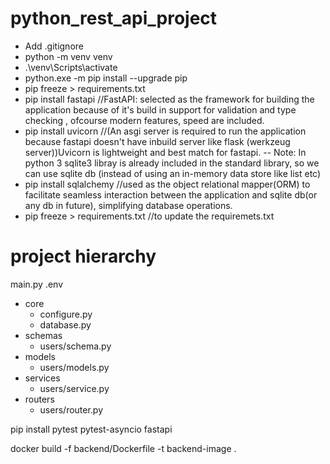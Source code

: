 # python_rest_api_project

- Add .gitignore
- python -m venv venv
- .\venv\Scripts\activate
- python.exe -m pip install --upgrade pip
- pip freeze > requirements.txt
- pip install fastapi //FastAPI: selected as the framework for building the application because of it's build in support for validation and type checking , ofcourse modern features, speed are included.
- pip install uvicorn //(An asgi server is required to run the application because fastapi doesn't have inbuild server like flask (werkzeug server))Uvicorn is lightweight and best match for fastapi.
  -- Note: In python 3 sqlite3 libray is already included in the standard library, so we can use sqlite db (instead of using an in-memory data store like list etc)
- pip install sqlalchemy //used as the object relational mapper(ORM) to facilitate seamless interaction between the application and sqlite db(or any db in future), simplifying database operations.
- pip freeze > requirements.txt //to update the requiremets.txt

# project hierarchy

main.py
.env

- core
  - configure.py
  - database.py
- schemas
  - users/schema.py
- models
  - users/models.py
- services
  - users/service.py
- routers
  - users/router.py

pip install pytest pytest-asyncio fastapi

docker build -f backend/Dockerfile -t backend-image .

<!-- #let's add some REst api for user
# data = []
# class User(BaseModel):
#     name: str
#     age: int

# @app.get("/users/")
# def get_all_users():
#     return {"data": data}
# @app.post("/users/")
# def add_user(user: User):
#     new_user = user.dict()
#     data.append(new_user)
#     return {"message": "User added", "data": new_user}
# @app.get("/users/{id}")
# def get_user(id: int):
#     if id<len(data):
#         return {"data":data[id]}
#     return {"message": "user not found"}
# @app.put("/users/{id}")
# def update_user(id: int, user:User):
#     if id<len(data):
#         data[id] = user.dict()
#         return {"message": "Updated", "data": data[id]}
#     return {"error": "user not found"}
# @app.delete("/users/{id}")
# def delete_user(id: int):
#     if id<len(data):
#         deleted_user= data.pop(id)
#         return {"message:": "deleted", "data":deleted_user}
#     return {"error": "user not found"}

import sqlite3
#connection to db
conn = sqlite3.connect('example.db')
cursor = conn.cursor()
#create table
cursor.execute(CREATE TABLE IF NOT EXISTS users (id INTEGER PRIMARY KEY AUTOINCREMENT,name TEXT NOT NULL, age INTEGER))
#insert: add new user
cursor.execute('INSERT INTO users (name, age) VALUES (?,?)',('jack', 23))
#read: Retrieve data
cursor.execute('SELECT \* FROM users')
users = cursor.fetchall()
print(users)
#update: update a user's age
cursor.execute('UPDATE users SET age = ? WHERE name = ?', (26, 'jack'))
#Delete: Remove a user
cursor.execute('DELETE FROM users WHERE name=?',('jack',))
#commit the changes and close the connection
conn.commit()
conn.close()
-->
